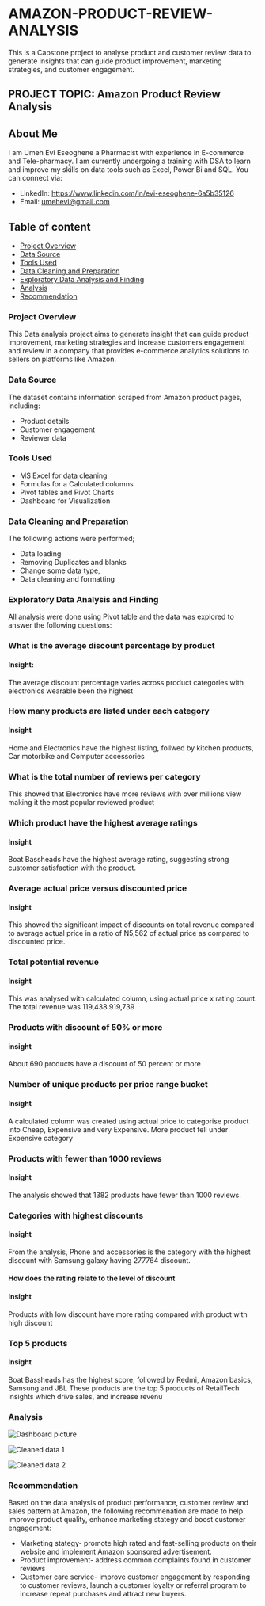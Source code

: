 # AMAZON-PRODUCT-REVIEW-ANALYSIS
 This is a Capstone project to analyse product and customer review data to generate insights that can guide product improvement, marketing strategies, and customer engagement.

 ## PROJECT TOPIC: Amazon Product Review Analysis

 ## About Me
I am Umeh Evi Eseoghene a Pharmacist with experience in E-commerce and Tele-pharmacy. I am currently undergoing a training with DSA to learn and improve my skills on data tools such as Excel, Power Bi and SQL. You can connect via:
- LinkedIn: https://www.linkedin.com/in/evi-eseoghene-6a5b35126
- Email: umehevi@gmail.com

 ## Table of content
 - [Project Overview](#project-overview)
 - [Data Source](#data-source)
 - [Tools Used](#tools-used)
 - [Data Cleaning and Preparation](#data-cleaning-and-preparation)
 - [Exploratory Data Analysis and Finding](#exploratory-data-analysis-and-finding)
 - [Analysis](#analysis)
 - [Recommendation](#recommendation)

 ### Project Overview
This Data analysis project aims to generate insight that can guide product improvement, marketing strategies and increase customers engagement and review in a company that provides e-commerce analytics solutions to sellers on platforms like Amazon.

### Data Source
The dataset contains information scraped from Amazon product pages, including:
- Product details
- Customer engagement
- Reviewer data

### Tools Used
- MS Excel for data cleaning
- Formulas for a Calculated columns
- Pivot tables and Pivot Charts
- Dashboard for Visualization

### Data Cleaning and Preparation
The following actions were performed;
- Data loading 
- Removing Duplicates and blanks 
- Change some data type,
- Data cleaning and formatting

### Exploratory Data Analysis and Finding
All analysis were done using Pivot table and the data was explored to answer the following questions:
### What is the average discount percentage by product
#### Insight:
The average discount percentage varies across product categories with electronics wearable been the highest

### How many products are listed under each category
#### Insight
Home and Electronics have the highest listing, follwed by kitchen products, Car motorbike and Computer accessories 

### What is the total number of reviews per category
This showed that Electronics have more reviews with over millions view making it the most popular reviewed product

### Which product have the highest average ratings
#### Insight
Boat Bassheads have the highest average rating, suggesting strong customer satisfaction with the product.

### Average actual price versus discounted price
#### Insight
This showed the significant impact of discounts on total revenue compared to average actual price in a ratio of N5,562 of actual price as compared to discounted price.

### Total potential revenue
#### Insight
This was analysed with calculated column, using actual price x rating count.
The total revenue was 119,438.919,739

### Products with discount of 50% or more
#### insight
About 690 products have a discount of 50 percent or more

### Number of unique products per price range bucket
#### Insight
A calculated column was created using actual price to categorise  product into Cheap, Expensive and very Expensive. More product fell under Expensive category

### Products with fewer than 1000 reviews
#### Insight
The analysis showed that 1382 products have fewer than 1000 reviews.

### Categories with highest discounts
#### Insight
From the analysis, Phone and accessories is the category with the highest discount with Samsung galaxy having 277764 discount.

#### How does the rating relate to the level of discount
#### Insight
Products with low discount have more rating compared with product with high discount

### Top 5 products
#### Insight
Boat Bassheads has the highest score, followed by Redmi, Amazon basics, Samsung and JBL
These products are the top 5 products of RetailTech insights which drive sales, and increase revenu

### Analysis

![Dashboard picture](https://github.com/user-attachments/assets/133a1903-ae24-4882-af57-34ff9c177c76)


![Cleaned data 1](https://github.com/user-attachments/assets/96022f5d-4ba2-4b39-a5d5-61b1ae84e9a5)


![Cleaned data 2](https://github.com/user-attachments/assets/1a35cf9c-4a0d-49d2-9a2c-b05dfceeb951)



### Recommendation
Based on the data analysis of product performance, customer review and sales pattern at Amazon, the following recommenation are made to help improve product quality, enhance marketing stategy and boost customer engagement:
- Marketing stategy- promote high rated and fast-selling products on their website and implement Amazon sponsored advertisement.
- Product improvement- address common complaints found in customer reviews
- Customer care service- improve customer engagement by responding to customer reviews, launch a customer loyalty or referral program to increase repeat purchases and attract new buyers.













